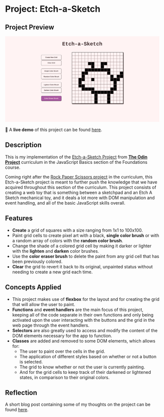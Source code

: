 # Project: Etch-a-Sketch

## Project Preview

<img src="./images/etch-a-sketch-project.png" width="600"><br>

:link: A **live demo** of this project can be found
[here](https://potaytocheeps.github.io/etch-a-sketch/).<br>


## Description

This is my implementation of the
[Etch-a-Sketch Project](https://www.theodinproject.com/lessons/foundations-etch-a-sketch)
from [**The Odin Project**](https://www.theodinproject.com/) curriculum in the
JavaScript Basics section of the Foundations course.

Coming right after the [Rock Paper Scissors project](https://github.com/potaytocheeps/rock-paper-scissors)
in the curriculum, this Etch-a-Sketch project is meant to further push the knowledge that
we have acquired throughout this section of the curriculum. This project consists of
creating a web toy that is something between a sketchpad and an Etch A Sketch mechanical toy, and it
deals a lot more with DOM manipulation and event handling, and all of the basic
JavaScript skills overall.

## Features

- **Create** a grid of squares with a size ranging from 1x1 to 100x100.
- Paint grid cells to create pixel art with a black, **single color brush** or with
  a random array of colors with the **random color brush**.
- Change the shade of a colored grid cell by making it darker or lighter with the
  **lighten** and **darken** color brushes.
- Use the **color eraser brush** to delete the paint from any grid cell that has been
  previously colored.
- **Clear** the grid to revert it back to its original, unpainted status without needing
  to create a new grid each time.


## Concepts Applied

- This project makes use of **flexbox** for the layout and for creating the grid that will
  allow the user to paint.
- **Functions** and **event handlers** are the main focus of this project, keeping all of the
  code separate in their own functions and only being activated upon the user interacting
  with the buttons and the grid in the web page through the event handlers.
- **Selectors** are also greatly used to access and modify the content of the DOM elements
  necessary for the app to function.
- **Classes** are added and removed to some DOM elements, which allows for:
    - The user to paint over the cells in the grid.
    - The application of different styles based on whether or not a button is selected.
    - The grid to know whether or not the user is currently painting.
    - And for the grid cells to keep track of their darkened or lightened states, in
      comparison to their original colors.

## Reflection

A short blog post containing some of my thoughts on the project can be found
[here](https://potayto.notion.site/Project-Etch-a-Sketch-3f3509f078284e4197ca7f9fbe2018f7).
